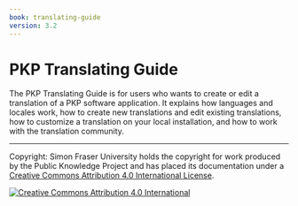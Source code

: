 ```yaml
---
book: translating-guide
version: 3.2
---
```


# PKP Translating Guide

The PKP Translating Guide is for users who wants to create or edit a translation of a PKP software application. It explains how languages and locales work, how to create new translations and edit existing translations, how to customize a translation on your local installation, and how to work with the translation community.

----
Copyright: Simon Fraser University holds the copyright for work produced by the Public Knowledge Project and has placed its documentation under a [Creative Commons Attribution 4.0 International License](https://creativecommons.org/licenses/by/4.0/).

[![](https://licensebuttons.net/l/by/4.0/88x31.png "Creative Commons Attribution 4.0 International")](https://creativecommons.org/licenses/by/4.0/)
